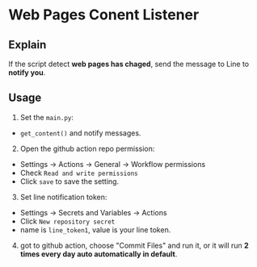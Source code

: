 # Web Pages Conent Listener
## Explain
If the script detect **web pages has chaged**, send the message to Line to **notify you**.
## Usage
1. Set the ```main.py```:
- ```get_content()``` and notify messages.
2. Open the github action repo permission: 
- Settings -> Actions -> General -> Workflow permissions
- Check ```Read and write permissions```
- Click ```save``` to save the setting.
3. Set line notification token: 
- Settings -> Secrets and Variables -> Actions
- Click ```New repository secret```
- name is ```line_token1```, value is your line token.
4. got to github action, choose "Commit Files" and run it, or it will run **2 times every day auto automatically in default**.